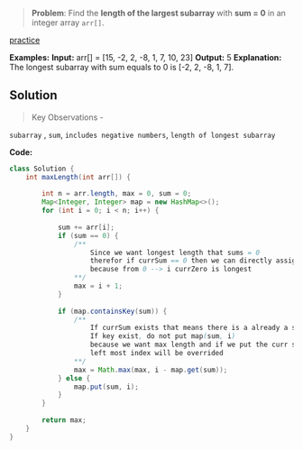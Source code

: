 
> **Problem**: Find the **length of the largest subarray** with **sum = 0** in an integer array `arr[]`.

[practice](https://www.geeksforgeeks.org/problems/largest-subarray-with-0-sum/1)

**Examples:**
**Input:** arr[] = [15, -2, 2, -8, 1, 7, 10, 23]
**Output:** 5
**Explanation:** The longest subarray with sum equals to 0 is [-2, 2, -8, 1, 7].

## Solution

> Key Observations -

`subarray` , `sum`, `includes negative numbers`, `length of longest subarray`



**Code:**


```java
class Solution {
    int maxLength(int arr[]) {
    
        int n = arr.length, max = 0, sum = 0;    
        Map<Integer, Integer> map = new HashMap<>();
        for (int i = 0; i < n; i++) {
            
            sum += arr[i];
            if (sum == 0) {
                /** 
	                Since we want longest length that sums = 0
	                therefor if currSum == 0 then we can directly assign i + 1
		            because from 0 --> i currZero is longest
		        **/
                max = i + 1;
            }
            
            if (map.containsKey(sum)) {
	            /**
		            If currSum exists that means there is a already a sum
	                If key exist, do not put map(sum, i)
	                because we want max length and if we put the curr sum
	                left most index will be overrided
	            **/
	            max = Math.max(max, i - map.get(sum));
            } else {
                map.put(sum, i);
            }
        }
        
        return max;
    }
}

```